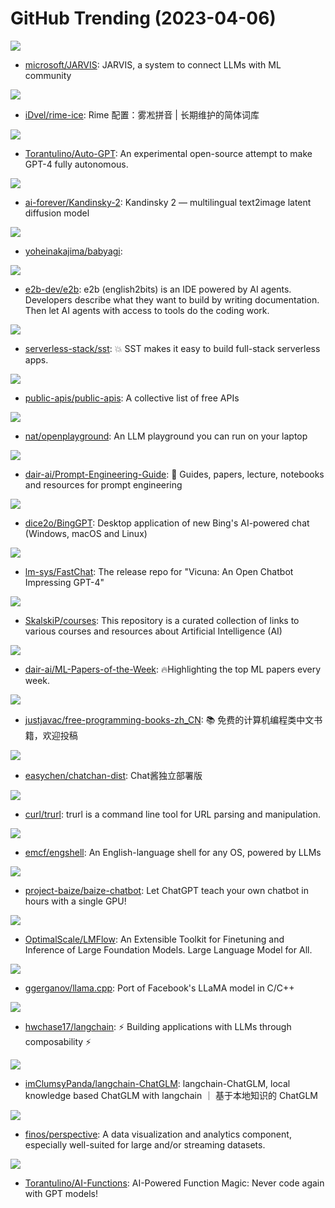 # GitHub Trending (2023-04-06)

![](https://img.shields.io/badge/Python-New%201-green?style=flat-square&logo=appveyor)
- [microsoft/JARVIS](https://github.com/microsoft/JARVIS): JARVIS, a system to connect LLMs with ML community

![](https://img.shields.io/badge/Go-New%20439-green?style=flat-square&logo=appveyor)
- [iDvel/rime-ice](https://github.com/iDvel/rime-ice): Rime 配置：雾凇拼音 | 长期维护的简体词库

![](https://img.shields.io/badge/Python-New%202-green?style=flat-square&logo=appveyor)
- [Torantulino/Auto-GPT](https://github.com/Torantulino/Auto-GPT): An experimental open-source attempt to make GPT-4 fully autonomous.

![](https://img.shields.io/badge/Jupyter%20Notebook-New%20209-green?style=flat-square&logo=appveyor)
- [ai-forever/Kandinsky-2](https://github.com/ai-forever/Kandinsky-2): Kandinsky 2 — multilingual text2image latent diffusion model

![](https://img.shields.io/badge/Python-New%201-green?style=flat-square&logo=appveyor)
- [yoheinakajima/babyagi](https://github.com/yoheinakajima/babyagi): 

![](https://img.shields.io/badge/Python-New%20538-green?style=flat-square&logo=appveyor)
- [e2b-dev/e2b](https://github.com/e2b-dev/e2b): e2b (english2bits) is an IDE powered by AI agents. Developers describe what they want to build by writing documentation. Then let AI agents with access to tools do the coding work.

![](https://img.shields.io/badge/JavaScript-New%2093-green?style=flat-square&logo=appveyor)
- [serverless-stack/sst](https://github.com/serverless-stack/sst): 💥 SST makes it easy to build full-stack serverless apps.

![](https://img.shields.io/badge/Python-New%20508-green?style=flat-square&logo=appveyor)
- [public-apis/public-apis](https://github.com/public-apis/public-apis): A collective list of free APIs

![](https://img.shields.io/badge/TypeScript-New%20547-green?style=flat-square&logo=appveyor)
- [nat/openplayground](https://github.com/nat/openplayground): An LLM playground you can run on your laptop

![](https://img.shields.io/badge/Jupyter%20Notebook-New%20844-green?style=flat-square&logo=appveyor)
- [dair-ai/Prompt-Engineering-Guide](https://github.com/dair-ai/Prompt-Engineering-Guide): 🐙 Guides, papers, lecture, notebooks and resources for prompt engineering

![](https://img.shields.io/badge/JavaScript-New%20266-green?style=flat-square&logo=appveyor)
- [dice2o/BingGPT](https://github.com/dice2o/BingGPT): Desktop application of new Bing's AI-powered chat (Windows, macOS and Linux)

![](https://img.shields.io/badge/Python-New%201-green?style=flat-square&logo=appveyor)
- [lm-sys/FastChat](https://github.com/lm-sys/FastChat): The release repo for "Vicuna: An Open Chatbot Impressing GPT-4"

![](https://img.shields.io/badge/Python-New%20273-green?style=flat-square&logo=appveyor)
- [SkalskiP/courses](https://github.com/SkalskiP/courses): This repository is a curated collection of links to various courses and resources about Artificial Intelligence (AI)

![](https://img.shields.io/badge/none-New%20330-green?style=flat-square&logo=appveyor)
- [dair-ai/ML-Papers-of-the-Week](https://github.com/dair-ai/ML-Papers-of-the-Week): 🔥Highlighting the top ML papers every week.

![](https://img.shields.io/badge/none-New%20114-green?style=flat-square&logo=appveyor)
- [justjavac/free-programming-books-zh_CN](https://github.com/justjavac/free-programming-books-zh_CN): 📚 免费的计算机编程类中文书籍，欢迎投稿

![](https://img.shields.io/badge/Dockerfile-New%20161-green?style=flat-square&logo=appveyor)
- [easychen/chatchan-dist](https://github.com/easychen/chatchan-dist): Chat酱独立部署版

![](https://img.shields.io/badge/C-New%20313-green?style=flat-square&logo=appveyor)
- [curl/trurl](https://github.com/curl/trurl): trurl is a command line tool for URL parsing and manipulation.

![](https://img.shields.io/badge/Python-New%20195-green?style=flat-square&logo=appveyor)
- [emcf/engshell](https://github.com/emcf/engshell): An English-language shell for any OS, powered by LLMs

![](https://img.shields.io/badge/Python-New%20315-green?style=flat-square&logo=appveyor)
- [project-baize/baize-chatbot](https://github.com/project-baize/baize-chatbot): Let ChatGPT teach your own chatbot in hours with a single GPU!

![](https://img.shields.io/badge/Python-New%20472-green?style=flat-square&logo=appveyor)
- [OptimalScale/LMFlow](https://github.com/OptimalScale/LMFlow): An Extensible Toolkit for Finetuning and Inference of Large Foundation Models. Large Language Model for All.

![](https://img.shields.io/badge/C-New%20497-green?style=flat-square&logo=appveyor)
- [ggerganov/llama.cpp](https://github.com/ggerganov/llama.cpp): Port of Facebook's LLaMA model in C/C++

![](https://img.shields.io/badge/Python-New%20688-green?style=flat-square&logo=appveyor)
- [hwchase17/langchain](https://github.com/hwchase17/langchain): ⚡ Building applications with LLMs through composability ⚡

![](https://img.shields.io/badge/Python-New%20379-green?style=flat-square&logo=appveyor)
- [imClumsyPanda/langchain-ChatGLM](https://github.com/imClumsyPanda/langchain-ChatGLM): langchain-ChatGLM, local knowledge based ChatGLM with langchain ｜ 基于本地知识的 ChatGLM

![](https://img.shields.io/badge/C%2B%2B-New%20326-green?style=flat-square&logo=appveyor)
- [finos/perspective](https://github.com/finos/perspective): A data visualization and analytics component, especially well-suited for large and/or streaming datasets.

![](https://img.shields.io/badge/Python-New%2018-green?style=flat-square&logo=appveyor)
- [Torantulino/AI-Functions](https://github.com/Torantulino/AI-Functions): AI-Powered Function Magic: Never code again with GPT models!

